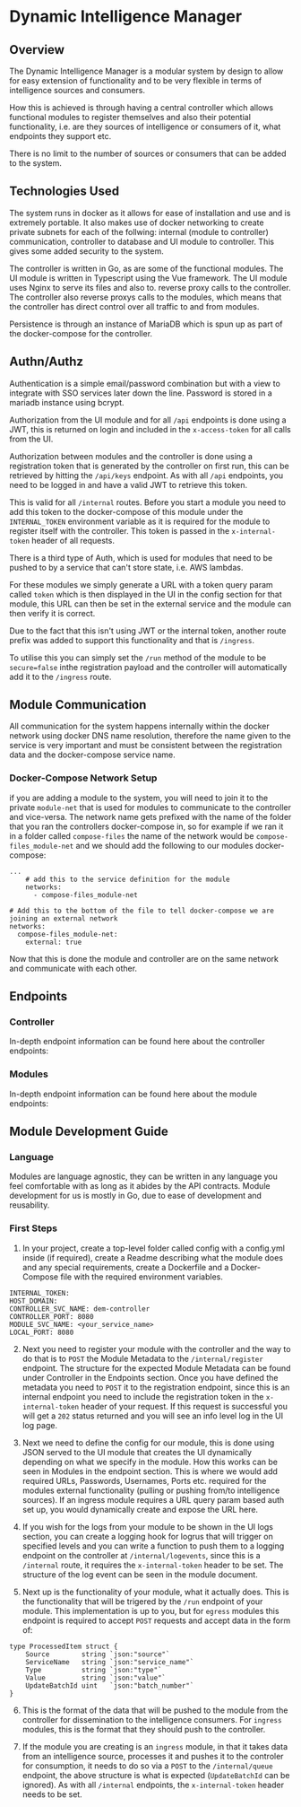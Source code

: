 # Dynamic Intelligence Manager

## Overview
The Dynamic Intelligence Manager is a modular system by design to allow for easy extension of functionality and to be very flexible in terms of intelligence sources and consumers.

How this is achieved is through having a central controller which allows functional modules to register themselves and also their potential functionality, i.e. are they sources of intelligence or consumers of it, what endpoints they support etc.

There is no limit to the number of sources or consumers that can be added to the system.

## Technologies Used 
The system runs in docker as it allows for ease of installation and use and is extremely portable. It also makes use of docker networking to create private subnets for each of the follwing: internal (module to controller) communication, controller to database and UI module to controller. This gives some added security to the system.

The controller is written in Go, as are some of the functional modules. The UI module is written in Typescript using the Vue framework. The UI module uses Nginx to serve its files and also to. reverse proxy calls to the controller.
The controller also reverse proxys calls to the modules, which means that the controller has direct control over all traffic to and from modules. 

Persistence is through an instance of MariaDB which is spun up as part of the docker-compose for the controller.

## Authn/Authz
Authentication is a simple email/password combination but with a view to integrate with SSO services later down the line. Password is stored in a mariadb instance using bcrypt.

Authorization from the UI module and for all `/api` endpoints is done using a JWT, this is returned on login and included in the `x-access-token` for all calls from the UI.

Authorization between modules and the controller is done using a registration token that is generated by the controller on first run, this can be retrieved by hitting the `/api/keys` endpoint. As with all `/api` endpoints, you need to be logged in and have a valid JWT to retrieve this token.

This is valid for all `/internal` routes.
Before you start a module you need to add this token to the docker-compose of this module under the `INTERNAL_TOKEN` environment variable as it is required for the module to register itself with the controller.
This token is passed in the `x-internal-token` header of all requests.

There is a third type of Auth, which is used for modules that need to be pushed to by a service that can't store state, i.e. AWS lambdas.

For these modules we simply generate a URL with a token query param called `token` which is then displayed in the UI in the config section for that module, this URL can then be set in the external service and the module can then verify it is correct.

Due to the fact that this isn't using JWT or the internal token, another route prefix was added to support this functionality and that is `/ingress`. 

To utilise this you can simply set the `/run` method of the module to be `secure=false` inthe registration payload and the controller will automatically add it to the `/ingress` route.

## Module Communication
All communication for the system happens internally within the docker network using docker DNS name resolution, therefore the name given to the service is very important and must be consistent between the registration data and the docker-compose service name.

### Docker-Compose Network Setup
if you are adding a module to the system, you will need to join it to the private `module-net` that is used for modules to communicate to the controller and vice-versa. 
The network name gets prefixed with the name of the folder that you ran the controllers docker-compose in, so for example if we ran it in a folder called `compose-files` the name of the network would be `compose-files_module-net` and we should add the following to our modules docker-compose:  

```
...
    # add this to the service definition for the module
    networks:
      - compose-files_module-net

# Add this to the bottom of the file to tell docker-compose we are 
joining an external network
networks:
  compose-files_module-net:
    external: true
```

Now that this is done the module and controller are on the same network and communicate with each other.

## Endpoints
### Controller
In-depth endpoint information can be found here about the controller endpoints:
<Link to doc here>

### Modules
In-depth endpoint information can be found here about the module endpoints:
<Link to doc here>

## Module Development Guide
### Language 
Modules are language agnostic, they can be written in any language you feel comfortable with as long as it abides by the API contracts.
Module development for us is mostly in Go, due to ease of development and reusability.
### First Steps
1. In your project, create a top-level folder called config with a config.yml inside (if required), create a Readme describing what the module does and any special requirements, create a Dockerfile and a Docker-Compose file with the required environment variables.  

```
INTERNAL_TOKEN:
HOST_DOMAIN:
CONTROLLER_SVC_NAME: dem-controller
CONTROLLER_PORT: 8080
MODULE_SVC_NAME: <your_service_name>
LOCAL_PORT: 8080
```

2. Next you need to register your module with the controller and the way to do that is to `POST` the Module Metadata to the `/internal/register` endpoint. The structure for the expected Module Metadata can be found under Controller in the Endpoints section. Once you have defined the metadata you need to `POST` it to the registration endpoint, since this is an internal endpoint you need to include the registration token in the `x-internal-token` header of your request. If this request is successful you will get a `202` status returned and you will see an info level log in the UI log page.

3. Next we need to define the config for our module, this is done using JSON served to the UI module that creates the UI dynamically depending on what we specify in the module. How this works can be seen in Modules in the endpoint section. This is where we would add required URLs, Passwords, Usernames, Ports etc. required for the modules external functionality (pulling or pushing from/to intelligence sources). If an ingress module requires a URL query param based auth set up, you would dynamically create and expose the URL here.

4. If you wish for the logs from your module to be shown in the UI logs section, you can create a logging hook for logrus that will trigger on specified levels and you can write a function to push them to a logging endpoint on the controller at `/internal/logevents`, since this is a `/internal` route, it requires the `x-internal-token` header to be set. The structure of the log event can be seen in the module document.
5. Next up is the functionality of your module, what it actually does. This is the functionality that will be trigered by the `/run` endpoint of your module. This implementation is up to you, but for `egress` modules this endpoint is required to accept `POST` requests and accept data in the form of:  

```
type ProcessedItem struct {
	Source        string `json:"source"`
	ServiceName   string `json:"service_name"`
	Type          string `json:"type"`
	Value         string `json:"value"`
	UpdateBatchId uint   `json:"batch_number"`
}
```
6. This is the format of the data that will be pushed to the module from the controller for dissemination to the intelligence consumers. For `ingress` modules, this is the format that they should push to the controller.

7. If the module you are creating is an `ingress` module, in that it takes data from an intelligence source, processes it and pushes it to the controler for consumption, it needs to do so via a `POST` to the `/internal/queue` endpoint, the above structure is what is expected (`UpdateBatchId` can be ignored). As with all `/internal` endpoints, the `x-internal-token` header needs to be set.

